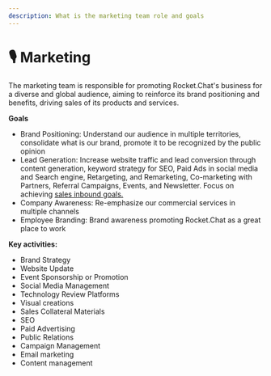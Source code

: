 ```yaml
---
description: What is the marketing team role and goals
---
```


# 🎙 Marketing

The marketing team is responsible for promoting Rocket.Chat's business for a diverse and global audience, aiming to reinforce its brand positioning and benefits, driving sales of its products and services.

**Goals**

* Brand Positioning: Understand our audience in multiple territories, consolidate what is our brand, promote it to be recognized by the public opinion
* Lead Generation: Increase website traffic and lead conversion through content generation, keyword strategy for SEO, Paid Ads in social media and Search engine, Retargeting, and Remarketing, Co-marketing with Partners, Referral Campaigns, Events, and Newsletter. Focus on achieving [sales inbound goals.](https://docs.google.com/spreadsheets/d/1roLi91faVgGOyXxf2agv-sg0K6Rx2SIycrQ0j0PUBsk/edit#gid=0)
* Company Awareness: Re-emphasize our commercial services in multiple channels
* Employee Branding: Brand awareness promoting Rocket.Chat as a great place to work

**Key activities:**

* Brand Strategy
* Website Update
* Event Sponsorship or Promotion
* Social Media Management
* Technology Review Platforms
* Visual creations
* Sales Collateral Materials
* SEO
* Paid Advertising
* Public Relations
* Campaign Management
* Email marketing
* Content management

##
